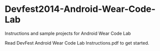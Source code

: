 Devfest2014-Android-Wear-Code-Lab
=================================

Instructions and sample projects for Android Wear Code Lab

Read DevFest Android Wear Code Lab Instructions.pdf to get started.
